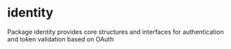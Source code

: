 # identity
Package identity provides core structures and interfaces for authentication and token validation based on OAuth
